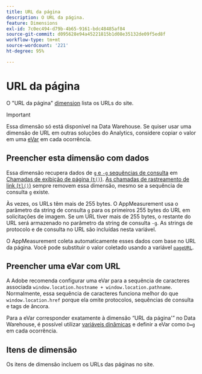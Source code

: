 ```yaml
---
title: URL da página
description: O URL da página.
feature: Dimensions
exl-id: 7c0ec494-d79b-4b65-9161-bdc48485af84
source-git-commit: d095628e94a45221815b1d08e35132de09f5ed8f
workflow-type: tm+mt
source-wordcount: '221'
ht-degree: 95%

---
```


# URL da página

O &quot;URL da página&quot; [dimension](overview.md) lista os URLs do site.

>[!IMPORTANT]
>
>Essa dimensão só está disponível na Data Warehouse. Se quiser usar uma dimensão de URL em outras soluções do Analytics, considere copiar o valor em uma [eVar](evar.md) em cada ocorrência.

## Preencher esta dimensão com dados

Essa dimensão recupera dados de [`g` e `-g` sequências de consulta](/help/implement/validate/query-parameters.md) em [Chamadas de exibição de página (`t()`)](/help/implement/vars/functions/t-method.md). [As chamadas de rastreamento de link (`tl()`)](/help/implement/vars/functions/tl-method.md) sempre removem essa dimensão, mesmo se a sequência de consulta `g` existe.

Às vezes, os URLs têm mais de 255 bytes. O AppMeasurement usa o parâmetro da string de consulta `g` para os primeiros 255 bytes do URL em solicitações de imagem. Se um URL tiver mais de 255 bytes, o restante do URL será armazenado no parâmetro da string de consulta `-g`. As strings de protocolo e de consulta no URL são incluídas nesta variável.

O AppMeasurement coleta automaticamente esses dados com base no URL da página. Você pode substituir o valor coletado usando a variável [`pageURL`](/help/implement/vars/page-vars/pageurl.md).

## Preencher uma eVar com URL

A Adobe recomenda configurar uma eVar para a sequência de caracteres associada `window.location.hostname + window.location.pathname`. Normalmente, essa sequência de caracteres funciona melhor do que `window.location.href` porque ela omite protocolos, sequências de consulta e tags de âncora.

Para a eVar corresponder exatamente à dimensão “URL da página&#39;” no Data Warehouse, é possível utilizar [variáveis dinâmicas](/help/implement/vars/page-vars/dynamic-variables.md) e definir a eVar como `D=g` em cada ocorrência.

## Itens de dimensão

Os itens de dimensão incluem os URLs das páginas no site.
